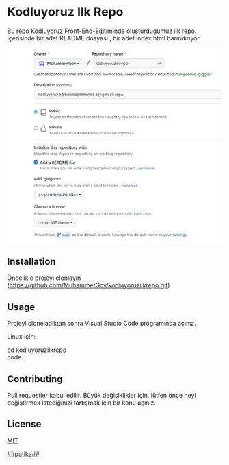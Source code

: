 # **Kodluyoruz Ilk Repo**
Bu repo [Kodluyoruz](https://https://www.kodluyoruz.org) Front-End-Eğitiminde oluşturduğumuz ilk repo. İçerisinde bir adet README dosyası , bir adet index.html barındırıyor 

![ ](https://github.com/MuhammetGov/kodluyoruzilkrepo/blob/main/resim.jpg )

## **Installation**

Öncelikle projeyi clonlayın (https://github.com/MuhammetGov/kodluyoruzilkrepo.git)
## **Usage**

Projeyi cloneladıktan sonra Visual Studio Code programında açınız.

Linux için:

 cd kodluyoruzilkrepo  
 code .
## **Contributing**

Pull requestler kabul edilir. Büyük değişiklikler için, lütfen önce neyi değiştirmek istediğinizi tartışmak için bir konu açınız.

## **License**
[MIT](https://choosealicense.com/licenses/mit/)

[##patika##](https://www.patika.dev)